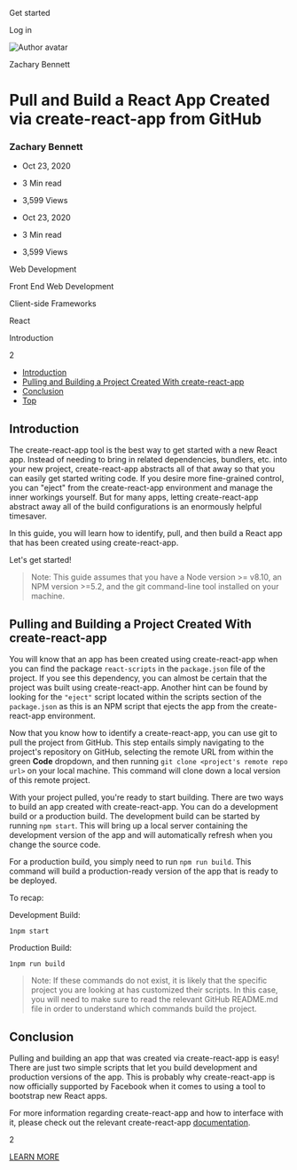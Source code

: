 <span data-css-15b13by="" aria-hidden="false">Get started</span>

<span data-css-15b13by="" aria-hidden="false">Log in</span>

<img src="../../pluralsight.imgix.net/author/lg/b80bbd58-40e1-4db4-a8e5-12bb0fecc089.png" alt="Author avatar" class="jsx-3841407315" />

Zachary Bennett

Pull and Build a React App Created via create-react-app from GitHub
===================================================================

### Zachary Bennett

-   Oct 23, 2020
-   3 Min read
-   3,599 Views

-   Oct 23, 2020
-   <span class="jsx-3759398792" itemprop="timeRequired">3 Min</span> read
-   3,599 Views

<span class="jsx-3759398792"></span>

<span data-css-1997kh1="">Web Development</span>

<span class="jsx-3759398792"></span>

<span data-css-1997kh1="">Front End Web Development</span>

<span class="jsx-3759398792"></span>

<span data-css-1997kh1="">Client-side Frameworks</span>

<span class="jsx-3759398792"></span>

<span data-css-1997kh1="">React</span>

Introduction

2

-   <a href="#module-introduction" class="menu-link">Introduction</a>
-   <a href="#module-pullingandbuildingaprojectcreatedwithcreatereactapp" class="menu-link">Pulling and Building a Project Created With create-react-app</a>
-   <a href="#module-conclusion" class="menu-link">Conclusion</a>
-   <a href="#top" class="menu-link">Top</a>

Introduction
------------

The create-react-app tool is the best way to get started with a new React app. Instead of needing to bring in related dependencies, bundlers, etc. into your new project, create-react-app abstracts all of that away so that you can easily get started writing code. If you desire more fine-grained control, you can "eject" from the create-react-app environment and manage the inner workings yourself. But for many apps, letting create-react-app abstract away all of the build configurations is an enormously helpful timesaver.

In this guide, you will learn how to identify, pull, and then build a React app that has been created using create-react-app.

Let's get started!

> Note: This guide assumes that you have a Node version &gt;= v8.10, an NPM version &gt;=5.2, and the git command-line tool installed on your machine.

Pulling and Building a Project Created With create-react-app
------------------------------------------------------------

You will know that an app has been created using create-react-app when you can find the package <span class="jsx-3120878690">`react-scripts`</span> in the <span class="jsx-3120878690">`package.json`</span> file of the project. If you see this dependency, you can almost be certain that the project was built using create-react-app. Another hint can be found by looking for the <span class="jsx-3120878690">`"eject"`</span> script located within the scripts section of the <span class="jsx-3120878690">`package.json`</span> as this is an NPM script that ejects the app from the create-react-app environment.

Now that you know how to identify a create-react-app, you can use git to pull the project from GitHub. This step entails simply navigating to the project's repository on GitHub, selecting the remote URL from within the green **Code** dropdown, and then running <span class="jsx-3120878690">`git clone <project's remote repo                                       url>`</span> on your local machine. This command will clone down a local version of this remote project.

With your project pulled, you're ready to start building. There are two ways to build an app created with create-react-app. You can do a development build or a production build. The development build can be started by running <span class="jsx-3120878690">`npm start`</span>. This will bring up a local server containing the development version of the app and will automatically refresh when you change the source code.

For a production build, you simply need to run <span class="jsx-3120878690">`npm run build`</span>. This command will build a production-ready version of the app that is ready to be deployed.

To recap:

Development Build:

    1npm start

Production Build:

    1npm run build

> Note: If these commands do not exist, it is likely that the specific project you are looking at has customized their scripts. In this case, you will need to make sure to read the relevant GitHub README.md file in order to understand which commands build the project.

Conclusion
----------

Pulling and building an app that was created via create-react-app is easy! There are just two simple scripts that let you build development and production versions of the app. This is probably why create-react-app is now officially supported by Facebook when it comes to using a tool to bootstrap new React apps.

For more information regarding create-react-app and how to interface with it, please check out the relevant create-react-app [documentation](https://create-react-app.dev/docs/getting-started/#get-started-immediately).

2

[<span data-css-15b13by="" aria-hidden="false">LEARN MORE</span>](https://www.pluralsight.com/product/paths)
